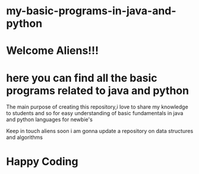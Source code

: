 # my-basic-programs-in-java-and-python
<H1> Welcome Aliens!!! <H1>

<h1>here you can find all the basic programs related to java and python</h1>

<div>The main purpose of creating this repository,i love to share my knowledge to students and so for easy understanding of basic fundamentals in java and python languages for newbie's


Keep in touch aliens soon i am gonna update a repository on data structures and algorithms

</div>

<H1> Happy Coding</H1>
